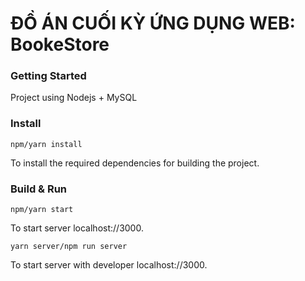 # ĐỒ ÁN CUỐI KỲ ỨNG DỤNG WEB: BookeStore #

### Getting Started ###
Project using Nodejs + MySQL

### Install ###

`npm/yarn install`

To install the required dependencies for building the project.

### Build & Run ###

`npm/yarn start`

To start server localhost://3000.

`yarn server/npm run server`

To start server with developer localhost://3000.